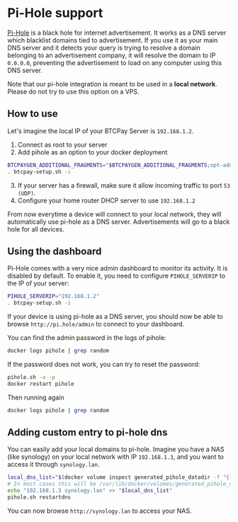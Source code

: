 # Pi-Hole support

[Pi-Hole](https://pi-hole.net/) is a black hole for internet advertisement.
It works as a DNS server which blacklist domains tied to advertisement. If you use it as your main DNS server and it detects your query is trying to resolve a domain belonging to an advertisement company, it will resolve the domain to IP `0.0.0.0`, preventing the advertisement to load on any computer using this DNS server.

Note that our pi-hole integration is meant to be used in a **local network**. Please do not try to use this option on a VPS.

## How to use

Let's imagine the local IP of your BTCPay Server is `192.168.1.2`.

1. Connect as root to your server
2. Add pihole as an option to your docker deployment

```bash
BTCPAYGEN_ADDITIONAL_FRAGMENTS="$BTCPAYGEN_ADDITIONAL_FRAGMENTS;opt-add-pihole"
. btcpay-setup.sh -i
```

3. If your server has a firewall, make sure it allow incoming traffic to port `53 (UDP)`.
4. Configure your home router DHCP server to use `192.168.1.2`


From now everytime a device will connect to your local network, they will automatically use pi-hole as a DNS server. Advertisements will go to a black hole for all devices.

## Using the dashboard

Pi-Hole comes with a very nice admin dashboard to monitor its activity.
It is disabled by default. To enable it, you need to configure `PIHOLE_SERVERIP` to the IP of your server:

```bash
PIHOLE_SERVERIP="192.168.1.2"
. btcpay-setup.sh -i
```

If your device is using pi-hole as a DNS server, you should now be able to browse `http://pi.hole/admin` to connect to your dashboard.

You can find the admin password in the logs of pihole:

```bash
docker logs pihole | grep random
```

If the password does not work, you can try to reset the password:
```bash
pihole.sh -a -p
docker restart pihole
```

Then running again
```bash
docker logs pihole | grep random
```

## Adding custom entry to pi-hole dns

You can easily add your local domains to pi-hole.
Imagine you have a NAS (like synology) on your local network with IP `192.168.1.3`, and you want to access it through `synology.lan`.

```bash
local_dns_list="$(docker volume inspect generated_pihole_datadir -f "{{.Mountpoint}}")/lan.list"
# In most cases this will be /var/lib/docker/volumes/generated_pihole_datadir/_data/lan.list
echo "192.168.1.3 synology.lan" >> "$local_dns_list"
pihole.sh restartdns
```

You can now browse `http://synology.lan` to access your NAS.
